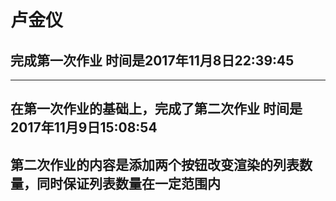 # 卢金仪
## 完成第一次作业 时间是2017年11月8日22:39:45
---
## 在第一次作业的基础上，完成了第二次作业 时间是2017年11月9日15:08:54
## 第二次作业的内容是添加两个按钮改变渲染的列表数量，同时保证列表数量在一定范围内

